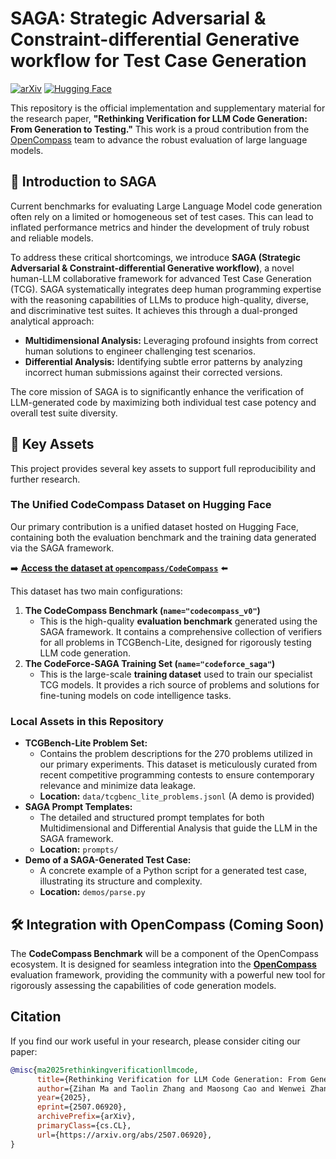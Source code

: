 # SAGA: Strategic Adversarial & Constraint-differential Generative workflow for Test Case Generation

[![arXiv](https://img.shields.io/badge/arXiv-2507.06920-b31b1b.svg)](https://arxiv.org/abs/2507.06920)
[![Hugging Face](https://img.shields.io/badge/%F0%9F%A4%97%20Hugging%20Face-opencompass/CodeCompass-blue)](https://huggingface.co/datasets/opencompass/CodeCompass)

This repository is the official implementation and supplementary material for the research paper, **"Rethinking Verification for LLM Code Generation: From Generation to Testing."** This work is a proud contribution from the [OpenCompass](https://github.com/open-compass/opencompass) team to advance the robust evaluation of large language models.

## 🚀 Introduction to SAGA

Current benchmarks for evaluating Large Language Model code generation often rely on a limited or homogeneous set of test cases. This can lead to inflated performance metrics and hinder the development of truly robust and reliable models.

To address these critical shortcomings, we introduce **SAGA (Strategic Adversarial & Constraint-differential Generative workflow)**, a novel human-LLM collaborative framework for advanced Test Case Generation (TCG). SAGA systematically integrates deep human programming expertise with the reasoning capabilities of LLMs to produce high-quality, diverse, and discriminative test suites. It achieves this through a dual-pronged analytical approach:

*   **Multidimensional Analysis:** Leveraging profound insights from correct human solutions to engineer challenging test scenarios.
*   **Differential Analysis:** Identifying subtle error patterns by analyzing incorrect human submissions against their corrected versions.

The core mission of SAGA is to significantly enhance the verification of LLM-generated code by maximizing both individual test case potency and overall test suite diversity.

## 🌟 Key Assets

This project provides several key assets to support full reproducibility and further research.

### The Unified CodeCompass Dataset on Hugging Face

Our primary contribution is a unified dataset hosted on Hugging Face, containing both the evaluation benchmark and the training data generated via the SAGA framework.

➡️ **[Access the dataset at `opencompass/CodeCompass`](https://huggingface.co/datasets/opencompass/CodeCompass)** ⬅️

This dataset has two main configurations:

1.  **The CodeCompass Benchmark (`name="codecompass_v0"`)**
    *   This is the high-quality **evaluation benchmark** generated using the SAGA framework. It contains a comprehensive collection of verifiers for all problems in TCGBench-Lite, designed for rigorously testing LLM code generation.
2.  **The CodeForce-SAGA Training Set (`name="codeforce_saga"`)**
    *   This is the large-scale **training dataset** used to train our specialist TCG models. It provides a rich source of problems and solutions for fine-tuning models on code intelligence tasks.

### Local Assets in this Repository

*   **TCGBench-Lite Problem Set:**
    *   Contains the problem descriptions for the 270 problems utilized in our primary experiments. This dataset is meticulously curated from recent competitive programming contests to ensure contemporary relevance and minimize data leakage.
    *   **Location:** `data/tcgbenc_lite_problems.jsonl` (A demo is provided)
*   **SAGA Prompt Templates:**
    *   The detailed and structured prompt templates for both Multidimensional and Differential Analysis that guide the LLM in the SAGA framework.
    *   **Location:** `prompts/`
*   **Demo of a SAGA-Generated Test Case:**
    *   A concrete example of a Python script for a generated test case, illustrating its structure and complexity.
    *   **Location:** `demos/parse.py`

## 🛠️ Integration with OpenCompass (Coming Soon)

The **CodeCompass Benchmark** will be a component of the OpenCompass ecosystem. It is designed for seamless integration into the [**OpenCompass**](https://github.com/open-compass/opencompass) evaluation framework, providing the community with a powerful new tool for rigorously assessing the capabilities of code generation models.

## Citation

If you find our work useful in your research, please consider citing our paper:

```bibtex
@misc{ma2025rethinkingverificationllmcode,
      title={Rethinking Verification for LLM Code Generation: From Generation to Testing}, 
      author={Zihan Ma and Taolin Zhang and Maosong Cao and Wenwei Zhang and Minnan Luo and Songyang Zhang and Kai Chen},
      year={2025},
      eprint={2507.06920},
      archivePrefix={arXiv},
      primaryClass={cs.CL},
      url={https://arxiv.org/abs/2507.06920}, 
}
```
